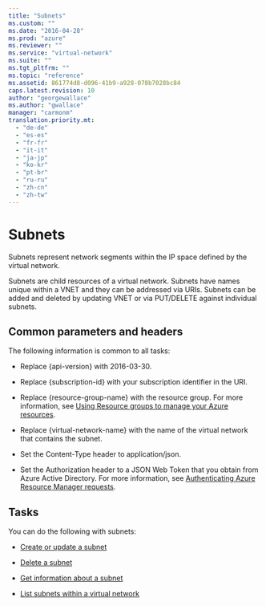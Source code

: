 ```yaml
---
title: "Subnets"
ms.custom: ""
ms.date: "2016-04-28"
ms.prod: "azure"
ms.reviewer: ""
ms.service: "virtual-network"
ms.suite: ""
ms.tgt_pltfrm: ""
ms.topic: "reference"
ms.assetid: 861774d8-d096-41b9-a928-078b7028bc84
caps.latest.revision: 10
author: "georgewallace"
ms.author: "gwallace"
manager: "carmonm"
translation.priority.mt: 
  - "de-de"
  - "es-es"
  - "fr-fr"
  - "it-it"
  - "ja-jp"
  - "ko-kr"
  - "pt-br"
  - "ru-ru"
  - "zh-cn"
  - "zh-tw"
---
```

# Subnets
Subnets represent network segments within the IP space defined by the virtual network.  
  
 Subnets are child resources of a virtual network. Subnets have names unique within a VNET and they can be addressed via URIs. Subnets can be added and deleted by updating VNET or via PUT/DELETE against individual subnets.  
  
##  <a name="bk_common"></a> Common parameters and headers  
 The following information is common to all tasks:  
  
-   Replace {api-version} with 2016-03-30.  
  
-   Replace {subscription-id} with your subscription identifier in the URI.  
  
-   Replace {resource-group-name} with the resource group. For more information, see [Using Resource groups to manage your Azure resources](http://azure.microsoft.com/documentation/articles/azure-preview-portal-using-resource-groups).  
  
-   Replace {virtual-network-name} with the name of the virtual network that contains the subnet.  
  
-   Set the Content-Type header to application/json.  
  
-   Set the Authorization header to a JSON Web Token that you obtain from Azure Active Directory. For more information, see [Authenticating Azure Resource Manager requests](../Topic/Authenticating%20Azure%20Resource%20Manager%20requests.md).  
  
## Tasks  
 You can do the following with subnets:  
  
-   [Create or update a subnet](../NetworkREST/create-or-update-a-subnet.md)  
  
-   [Delete a subnet](../NetworkREST/delete-a-subnet.md)  
  
-   [Get information about a subnet](../NetworkREST/get-information-about-a-subnet.md)  
  
-   [List subnets within a virtual network](../NetworkREST/list-subnets-within-a-virtual-network.md)